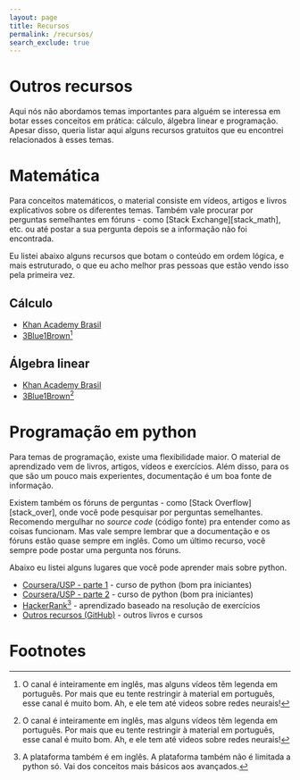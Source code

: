 ```yaml
---
layout: page
title: Recursos
permalink: /recursos/
search_exclude: true
---
```

# Outros recursos

Aqui nós não abordamos temas importantes para alguém se interessa em botar esses conceitos em prática: cálculo, álgebra linear e programação. Apesar disso, queria listar aqui alguns recursos gratuitos que eu encontrei relacionados à esses temas.

# Matemática

Para conceitos matemáticos, o material consiste em vídeos, artigos e livros explicativos sobre os diferentes temas. Também vale procurar por perguntas semelhantes em fóruns - como [Stack Exchange][stack_math], etc. ou até postar a sua pergunta depois se a informação não foi encontrada.

Eu listei abaixo alguns recursos que botam o conteúdo em ordem lógica, e mais estruturado, o que eu acho melhor pras pessoas que estão vendo isso pela primeira vez.

## Cálculo

* [Khan Academy Brasil][khan_calc]
* [3Blue1Brown][3b1b_calc][^1]

## Álgebra linear

* [Khan Academy Brasil][khan_al]
* [3Blue1Brown][3b1b_al][^1]

# Programação em python

Para temas de programação, existe uma flexibilidade maior. O material de aprendizado vem de livros, artigos, vídeos e exercícios. Além disso, para os que são um pouco mais experientes, documentação é um boa fonte de informação.

Existem também os fóruns de perguntas - como [Stack Overflow][stack_over], onde você pode pesquisar por perguntas semelhantes. Recomendo mergulhar no *source code* (código fonte) pra entender como as coisas funcionam. Mas vale sempre lembrar que a documentação e os fóruns estão quase sempre em inglês. Como um último recurso, você sempre pode postar uma pergunta nos fóruns.

Abaixo eu listei alguns lugares que você pode aprender mais sobre python.

* [Coursera/USP - parte 1][coursera_1] - curso de python (bom pra iniciantes)
* [Coursera/USP - parte 2][coursera_2] - curso de python (bom pra iniciantes)
* [HackerRank][hackerrank][^2] - aprendizado baseado na resolução de exercícios
* [Outros recursos (GitHub)][git_rec] - outros livros e cursos

# Footnotes
[^1]: O canal é inteiramente em inglês, mas alguns vídeos têm legenda em português. Por mais que eu tente restringir à material em português, esse canal é muito bom. Ah, e ele tem até videos sobre redes neurais!
[^2]: A plataforma também é em inglês. A plataforma também não é limitada a python só. Vai dos conceitos mais básicos aos avançados.

[khan_calc]: https://pt.khanacademy.org/math/calculus-home
[khan_al]: https://pt.khanacademy.org/math/linear-algebra
[3b1b_calc]: https://www.youtube.com/playlist?list=PLZHQObOWTQDMsr9K-rj53DwVRMYO3t5Yr
[3b1b_al]:https://www.youtube.com/playlist?list=PLZHQObOWTQDPD3MizzM2xVFitgF8hE_ab
[coursera_1]: https://www.coursera.org/learn/ciencia-computacao-python-conceitos
[coursera_2]: https://www.coursera.org/learn/ciencia-computacao-python-conceitos-2
[hackerrank]: https://www.hackerrank.com/domains/python
[git_rec]: https://github.com/learnbr/python